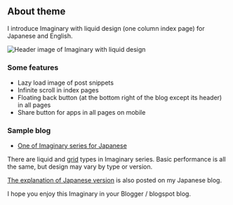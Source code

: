 <h2>About theme</h2>

<p>I introduce Imaginary with liquid design (one column index page) for Japanese and English.</p>

<img src="https://raw.githubusercontent.com/nagahitoyuki/imaginary-liquid/master/firstview.jpg" alt="Header image of Imaginary with liquid design">

<h3>Some features</h3>

<ul><li>Lazy load image of post snippets</li><li>Infinite scroll in index pages</li><li>Floating back button (at the bottom right of the blog except its header) in all pages</li><li>Share button for apps in all pages on mobile</li></ul>

<h3>Sample blog</h3>

<ul><li><a href="https://imaginary-theme.blogspot.com/">One of Imaginary series for Japanese</a> </li></ul>

<p>There are liquid and <a href="https://github.com/nagahitoyuki/imaginary-grid">grid</a> types in Imaginary series. Basic performance is all the same, but design may vary by type or version.</p>

<p><a href="https://www.nagahitoyuki.com/p/imaginary-theme-for-blogger.html">The explanation of Japanese version</a> is also posted on my Japanese blog.</p>

<p>I hope you enjoy this Imaginary in your Blogger / blogspot blog.</p>

